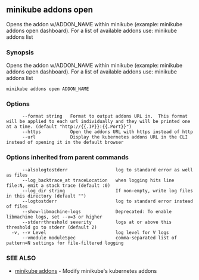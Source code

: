 ## minikube addons open

Opens the addon w/ADDON_NAME within minikube (example: minikube addons open dashboard). For a list of available addons use: minikube addons list 

### Synopsis


Opens the addon w/ADDON_NAME within minikube (example: minikube addons open dashboard). For a list of available addons use: minikube addons list 

```
minikube addons open ADDON_NAME
```

### Options

```
      --format string   Format to output addons URL in.  This format will be applied to each url individually and they will be printed one at a time. (default "http://{{.IP}}:{{.Port}}")
      --https           Open the addons URL with https instead of http
      --url             Display the kubernetes addons URL in the CLI instead of opening it in the default browser
```

### Options inherited from parent commands

```
      --alsologtostderr                  log to standard error as well as files
      --log_backtrace_at traceLocation   when logging hits line file:N, emit a stack trace (default :0)
      --log_dir string                   If non-empty, write log files in this directory (default "")
      --logtostderr                      log to standard error instead of files
      --show-libmachine-logs             Deprecated: To enable libmachine logs, set --v=3 or higher
      --stderrthreshold severity         logs at or above this threshold go to stderr (default 2)
  -v, --v Level                          log level for V logs
      --vmodule moduleSpec               comma-separated list of pattern=N settings for file-filtered logging
```

### SEE ALSO
* [minikube addons](minikube_addons.md)	 - Modify minikube's kubernetes addons

